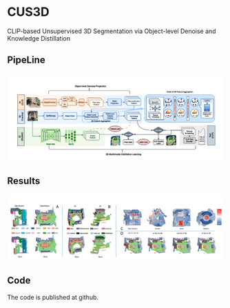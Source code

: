 # CUS3D
CLIP-based Unsupervised 3D Segmentation via Object-level Denoise and Knowledge Distillation


## PipeLine
![image](https://github.com/CRISPdataset/CUS3D/blob/main/pic/pipeline.png)


## Results
![image](https://github.com/CRISPdataset/CUS3D/blob/main/pic/results.png)

## Code
The code is published at github.
